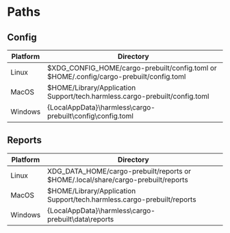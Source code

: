 # Paths

## Config

| Platform | Directory                                                                               |
|----------|-----------------------------------------------------------------------------------------|
| Linux    | $XDG_CONFIG_HOME/cargo-prebuilt/config.toml or $HOME/.config/cargo-prebuilt/config.toml |
| MacOS    | $HOME/Library/Application Support/tech.harmless.cargo-prebuilt/config.toml              |
| Windows  | {LocalAppData}\harmless\cargo-prebuilt\config\config.toml                               |

## Reports

| Platform | Directory                                                                         |
|----------|-----------------------------------------------------------------------------------|
| Linux    | XDG_DATA_HOME/cargo-prebuilt/reports or $HOME/.local/share/cargo-prebuilt/reports |
| MacOS    | $HOME/Library/Application Support/tech.harmless.cargo-prebuilt/reports            |
| Windows  | {LocalAppData}\harmless\cargo-prebuilt\data\reports                               |
